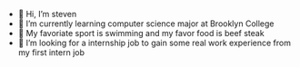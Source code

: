 - 👋 Hi, I’m steven
- 🌱 I’m currently learning computer science major at Brooklyn College 
- 👀 My favoriate sport is swimming and my favor food is beef steak
- 💞️ I’m looking for a internship job to gain some real work experience from my first intern job

